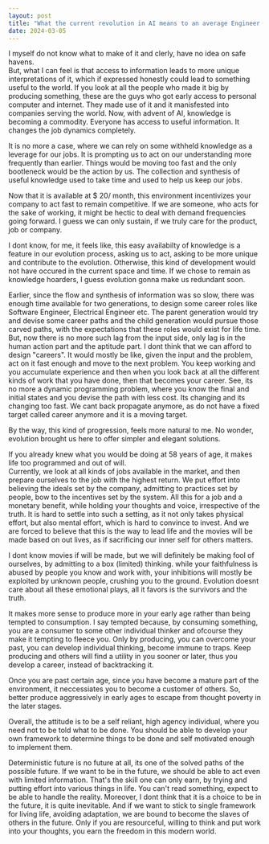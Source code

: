 ```yaml
---
layout: post
title: "What the current revolution in AI means to an average Engineer ?"
date: 2024-03-05
---
```

I myself do not know what to make of it and clerly, have no idea on safe havens.<br>
But, what I can feel is that access to information leads to more unique interpretations of it, which if expressed honestly could lead to something useful to the world. If you look at all the people who made it big by producing something, these are the guys who got early access to personal computer and internet. They made use of it and it manisfested into companies serving the world. Now, with advent of AI, knowledge is becoming a commodity. Everyone has access to useful information. It changes the job dynamics completely.

It is no more a case, where we can rely on some withheld knowledge as a leverage for our jobs. It is prompting us to act on our understanding more frequently than earlier. Things would be moving too fast and the only bootleneck would be the action by us. The collection and synthesis of useful knowledge used to take time and used to help us keep our jobs.

Now that it is available at $ 20/ month, this environment incentivizes your company to act fast to remain competitive. If we are someone, who acts for the sake of working, it might be hectic to deal with demand frequencies going forward. I guess we can only sustain, if we truly care for the product, job or company.

I dont know, for me, it feels like, this easy availabilty of knowledge is a feature in our evolution process, asking us to act, asking to be more unique and contribute to the evolution. Otherwise, this kind of development would not have occured in the current space and time. If we chose to remain as knowledge hoarders, I guess evolution gonna make us redundant soon. 

Earlier, since the flow and synthesis of information was so slow, there was enough time available for two generations, to design some career roles like Software Engineer, Electrical Engineer etc. The parent generation would try and devise some career paths and the child generation would pursue those carved paths, with the expectations that these roles would exist for life time. But, now there is no more such lag from the input side, only lag is in the human action part and the aptitude part. I dont think that we can afford to design "careers". It would mostly be like, given the input and the problem, act on it fast enough and move to the next problem. You keep working and you accumulate experience and then when you look back at all the different kinds of work that you have done, then that becomes your career. See, its no more a dynamic programming problem, where you know the final and initial states and you devise the path with less cost. Its changing and its changing too fast. We cant back propagate anymore, as do not have a fixed target called career anymore and it is a moving target.


By the way, this kind of progression, feels more natural to me. No wonder, evolution brought us here to offer simpler and elegant solutions. <br>

If you already knew what you would be doing at 58 years of age, it makes life too programmed and out of will. <br>
Currently, we look at all kinds of jobs available in the market, and then prepare ourselves to the job with the highest return. We put effort into believing the ideals set by the company, admitting to practices set by people, bow to the incentives set by the system. All this for a job and a monetary benefit, while holding your thoughts and voice, irrespective of the truth. It is hard to settle into such a setting, as it not only takes physical effort, but also mental effort, which is hard to convince to invest. And we are forced to believe that this is the way to lead life and the movies will be made based on out lives, as if sacrificing our inner self for others matters.

I dont know movies if will be made, but we will definitely be making fool of ourselves, by admitting to a box (limited) thinking. while your faithfulness is abused by people you know and work with, your inhibitions will mostly be exploited by unknown people, crushing you to the ground. Evolution doesnt care about all these emotional plays, all it favors is the survivors and the truth.

It makes more sense to produce more in your early age rather than being tempted to consumption. I say tempted because, by consuming something, you are a consumer to some other individual thinker and ofcourse they make it tempting to fleece you. Only by producing, you can overcome your past, you can develop individual thinking, become immune to traps. Keep producing and others will find a utility in you sooner or later, thus you develop a career, instead of backtracking it.

Once you are past certain age, since you have become a mature part of the environment, it neccessiates you to become a customer of others. So, better produce aggressively in early ages to escape from thought poverty in the later stages.

Overall, the attitude is to be a self reliant, high agency individual, where you need not to be told what to be done. You should be able to develop your own framework to determine things to be done and self motivated enough to implement them. 

Deterministic future is no future at all, its one of the solved paths of the possible future. If we want to be in the future, we should be able to act even with limited information. That's the skill one can only earn, by trying and putting effort into various things in life. You can't read something, expect to be able to handle the reality. Moreover, I dont think that it is a choice to be in the future, it is quite inevitable. And if we want to stick to single framework for living life, avoiding adaptation, we are bound to become the slaves of others in the future.
Only if you are resourceful, willing to think and put work into your thoughts, you earn the freedom in this modern world.



